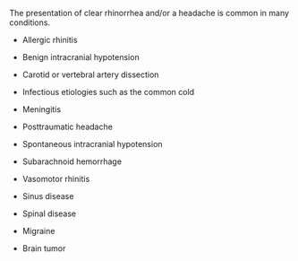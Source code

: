 The presentation of clear rhinorrhea and/or a headache is common in many conditions.

- Allergic rhinitis

- Benign intracranial hypotension

- Carotid or vertebral artery dissection

- Infectious etiologies such as the common cold

- Meningitis

- Posttraumatic headache

- Spontaneous intracranial hypotension

- Subarachnoid hemorrhage

- Vasomotor rhinitis

- Sinus disease

- Spinal disease

- Migraine

- Brain tumor